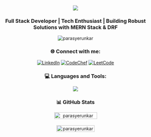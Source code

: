 <h1 align="center">
  <img src="https://readme-typing-svg.herokuapp.com/?lines=Hi+there!+👋;I'm+Paras+Yerunkar&center=true&size=30">
</h1>

<h3 align="center">Full Stack Developer | Tech Enthusiast | Building Robust Solutions with MERN Stack & DRF</h3>


<p align="center">
  <img src="https://github-readme-streak-stats.herokuapp.com/?user=ParasY1724&theme=dark" alt="parasyerunkar" />
</p>

<h3 align="center">🌐 Connect with me:</h3>
<p align="center">
  <a href="https://linkedin.com/in/parasyerunkar" target="_blank"><img src="https://img.shields.io/badge/LinkedIn-0077B5?style=for-the-badge&logo=linkedin&logoColor=white" alt="LinkedIn"/></a>
  <a href="https://www.codechef.com/users/parasyerunkar1" target="_blank"><img src="https://img.shields.io/badge/CodeChef-5B4638?style=for-the-badge&logo=codechef&logoColor=white" alt="CodeChef"/></a>
  <a href="https://www.leetcode.com/parasyerunkar174" target="_blank"><img src="https://img.shields.io/badge/LeetCode-FFA116?style=for-the-badge&logo=leetcode&logoColor=black" alt="LeetCode"/></a>
</p>

<h3 align="center">💻 Languages and Tools:</h3>
<p align="center">
  <img src="https://skillicons.dev/icons?i=cpp,django,docker,express,figma,flask,git,graphql,java,js,linux,mongodb,mysql,nodejs,postman,python,qt,react,sqlite,tailwind,ts&perline=7" />
</p>

<h3 align="center">📊 GitHub Stats</h3>
<div align="center" style="display: flex; flex-wrap: wrap; justify-content: center; align-items: flex-start; gap: 20px;">
  <img src="https://github-readme-stats.vercel.app/api?username=ParasY1724&show_icons=true&locale=en&theme=dark" alt="parasyerunkar" style="width: 45%; min-width: 300px; max-width: 400px;" />
  <img src="https://github-readme-stats.vercel.app/api/top-langs?username=ParasY1724&show_icons=true&locale=en&layout=compact&theme=dark" alt="parasyerunkar" style="width: 40%; min-width: 300px; max-width: 350px;" />
</div>
